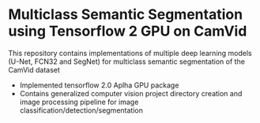 # Multiclass Semantic Segmentation using Tensorflow 2 GPU on CamVid

This repository contains implementations of multiple deep learning models (U-Net, FCN32 and SegNet) for multiclass semantic segmentation of the CamVid dataset
- Implemented tensorflow 2.0 Aplha GPU package
- Contains generalized computer vision project directory creation and image processing pipeline for image classification/detection/segmentation
